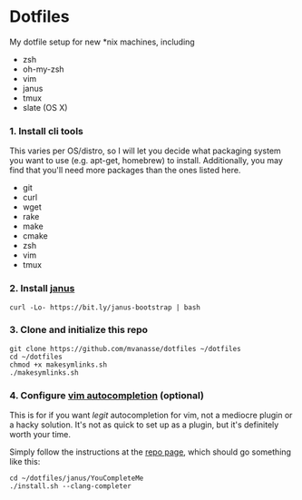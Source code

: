 # Dotfiles

My dotfile setup for new *nix machines, including

- zsh
- oh-my-zsh
- vim
- janus
- tmux
- slate (OS X)

### 1. Install cli tools

This varies per OS/distro, so I will let you decide what packaging system you
want to use (e.g. apt-get, homebrew) to install. Additionally, you may find that you'll need more packages than the ones
listed here.

- git
- curl
- wget
- rake
- make
- cmake
- zsh
- vim
- tmux

### 2. Install [janus](https://github.com/carlhuda/janus)

    curl -Lo- https://bit.ly/janus-bootstrap | bash 

### 3. Clone and initialize this repo

    git clone https://github.com/mvanasse/dotfiles ~/dotfiles
    cd ~/dotfiles
    chmod +x makesymlinks.sh
    ./makesymlinks.sh

### 4. Configure [vim autocompletion](https://github.com/Valloric/YouCompleteMe) (optional)

This is for if you want *legit* autocompletion for vim, not a mediocre
plugin or a hacky solution. It's not as quick to set up as a plugin, but it's definitely worth
your time.

Simply follow the instructions at the [repo page](https://github.com/Valloric/YouCompleteMe), which should go something like this:

    cd ~/dotfiles/janus/YouCompleteMe
    ./install.sh --clang-completer


